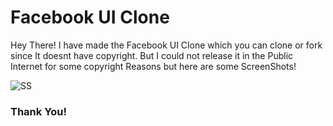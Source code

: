 # Facebook UI Clone

Hey There! I have made the Facebook UI Clone which you can clone or fork since It doesnt have copyright. But I could not release it in the Public Internet for some copyright Reasons but here are some ScreenShots!

<img src="https://media.discordapp.net/attachments/778839499240243210/785809247123537920/unknown.png?width=722&height=498" alt="SS">

<h3>Thank You!</h3>
